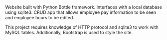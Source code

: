 Website built with Python Bottle framework. Interfaces with a local database using sqlite3. CRUD app that allows employee pay information to be seen and employee hours to be edited.

This project requires knowledge of HTTP protocol and sqlite3 to work with MySQL tables. Additionally, Bootstrap is used to style the site. 